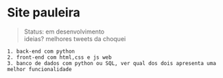 <h1>Site pauleira</h1>

> Status: em desenvolvimento <br>
> ideias? melhores tweets da choquei

```
1. back-end com python
2. front-end com html,css e js web
3. banco de dados com python ou SQL, ver qual dos dois apresenta uma melhor funcionalidade 
```

